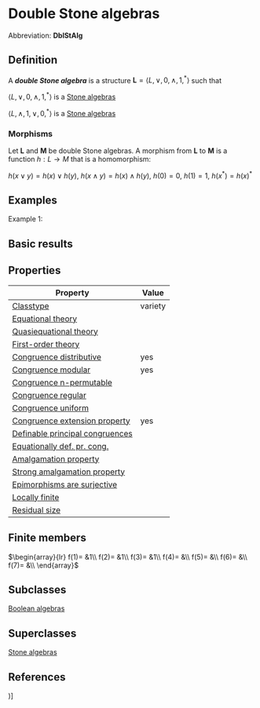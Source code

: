 # Double Stone algebras

Abbreviation: **DblStAlg**
## Definition
A ***double Stone algebra*** is a structure $\mathbf{L}=\langle L,\vee ,0,\wedge ,1,^*\rangle$ such that


$\langle L,\vee,0,\wedge,1,^*\rangle$ is a [Stone algebras](stone_algebras.md)


$\langle L,\wedge,1,\vee,0,^*\rangle$ is a [Stone algebras](stone_algebras.md)

### Morphisms
Let $\mathbf{L}$ and $\mathbf{M}$ be double Stone algebras. A morphism from $\mathbf{L}$ to $\mathbf{M}$ is a function $h:L\rightarrow M$ that is a
homomorphism: 

$h(x\vee y)=h(x)\vee h(y)$, $h(x\wedge y)=h(x)\wedge h(y)$, $h(0)=0$, $h(1)=1$, $h(x^*)=h(x)^*$

## Examples
Example 1: 

## Basic results

## Properties


|Property|Value|
|---|---|
|[Classtype](classtype.md)  |variety |
|[Equational theory](equational_theory.md)  | |
|[Quasiequational theory](quasiequational_theory.md)  | |
|[First-order theory](first-order_theory.md)  | |
|[Congruence distributive](congruence_distributive.md)  |yes |
|[Congruence modular](congruence_modular.md)  |yes |
|[Congruence n-permutable](congruence_n-permutable.md)  | |
|[Congruence regular](congruence_regular.md)  | |
|[Congruence uniform](congruence_uniform.md)  | |
|[Congruence extension property](congruence_extension_property.md)  |yes |
|[Definable principal congruences](definable_principal_congruences.md)  | |
|[Equationally def. pr. cong.](equationally_def._pr._cong..md)  | |
|[Amalgamation property](amalgamation_property.md)  | |
|[Strong amalgamation property](strong_amalgamation_property.md)  | |
|[Epimorphisms are surjective](epimorphisms_are_surjective.md)  | |
|[Locally finite](locally_finite.md)  | |
|[Residual size](residual_size.md)  | |
## Finite members

$\begin{array}{lr}
f(1)= &1\\
f(2)= &1\\
f(3)= &1\\
f(4)= &\\
f(5)= &\\
f(6)= &\\
f(7)= &\\
\end{array}$

## Subclasses
[Boolean algebras](boolean_algebras.md) 

## Superclasses
[Stone algebras](stone_algebras.md) 


## References


)]